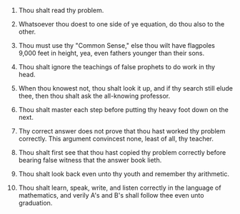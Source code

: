 1. Thou shalt read thy problem.

2. Whatsoever thou doest to one side of ye equation, do thou also to the other.

3. Thou must use thy "Common Sense," else thou wilt have flagpoles 9,000 feet in height, yea, even fathers younger than their sons.

4. Thou shalt ignore the teachings of false prophets to do work in thy head.

5. When thou knowest not, thou shalt look it up, and if thy search still elude thee, then thou shalt ask the all-knowing professor.

6. Thou shalt master each step before putting thy heavy foot down on the next.

7. Thy correct answer does not prove that thou hast worked thy problem correctly. This argument convincest none, least of all, thy teacher.

8. Thou shalt first see that thou hast copied thy problem correctly before bearing false witness that the answer book lieth.

9. Thou shalt look back even unto thy youth and remember thy arithmetic.

10. Thou shalt learn, speak, write, and listen correctly in the language of mathematics, and verily A's and B's shall follow thee even unto graduation.





